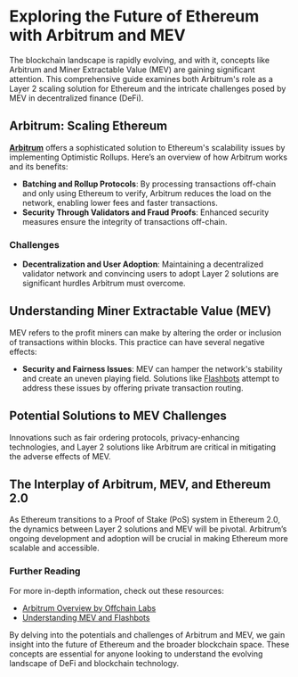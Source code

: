 # Exploring the Future of Ethereum with Arbitrum and MEV

The blockchain landscape is rapidly evolving, and with it, concepts like Arbitrum and Miner Extractable Value (MEV) are gaining significant attention. This comprehensive guide examines both Arbitrum's role as a Layer 2 scaling solution for Ethereum and the intricate challenges posed by MEV in decentralized finance (DeFi).

## Arbitrum: Scaling Ethereum

**[Arbitrum](https://offchainlabs.com/)** offers a sophisticated solution to Ethereum's scalability issues by implementing Optimistic Rollups. Here’s an overview of how Arbitrum works and its benefits:

- **Batching and Rollup Protocols**: By processing transactions off-chain and only using Ethereum to verify, Arbitrum reduces the load on the network, enabling lower fees and faster transactions.
- **Security Through Validators and Fraud Proofs**: Enhanced security measures ensure the integrity of transactions off-chain.

### Challenges

- **Decentralization and User Adoption**: Maintaining a decentralized validator network and convincing users to adopt Layer 2 solutions are significant hurdles Arbitrum must overcome.

## Understanding Miner Extractable Value (MEV)

MEV refers to the profit miners can make by altering the order or inclusion of transactions within blocks. This practice can have several negative effects:

- **Security and Fairness Issues**: MEV can hamper the network's stability and create an uneven playing field. Solutions like [Flashbots](https://www.flashbots.net/) attempt to address these issues by offering private transaction routing.

## Potential Solutions to MEV Challenges

Innovations such as fair ordering protocols, privacy-enhancing technologies, and Layer 2 solutions like Arbitrum are critical in mitigating the adverse effects of MEV.

## The Interplay of Arbitrum, MEV, and Ethereum 2.0

As Ethereum transitions to a Proof of Stake (PoS) system in Ethereum 2.0, the dynamics between Layer 2 solutions and MEV will be pivotal. Arbitrum’s ongoing development and adoption will be crucial in making Ethereum more scalable and accessible.

### Further Reading

For more in-depth information, check out these resources:

- [Arbitrum Overview by Offchain Labs](https://offchainlabs.com/)
- [Understanding MEV and Flashbots](https://www.flashbots.net/)

By delving into the potentials and challenges of Arbitrum and MEV, we gain insight into the future of Ethereum and the broader blockchain space. These concepts are essential for anyone looking to understand the evolving landscape of DeFi and blockchain technology.